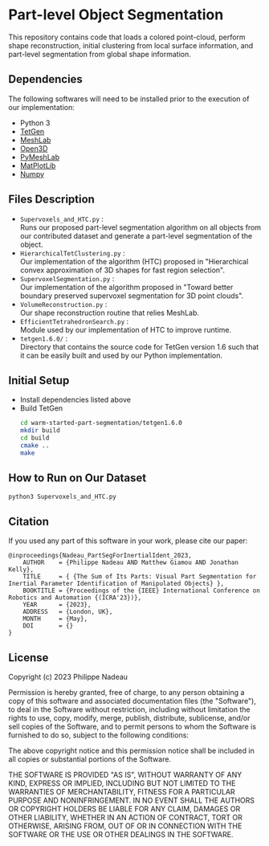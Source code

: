 # Part-level Object Segmentation
This repository contains code that loads a colored point-cloud, perform shape reconstruction, initial clustering from local surface information, and part-level segmentation from global shape information.

## Dependencies
The following softwares will need to be installed prior to the execution of our implementation: 
- Python 3
- [TetGen](https://wias-berlin.de/software/index.jsp?id=TetGen&lang=1)
- [MeshLab](https://www.meshlab.net/#download)
- [Open3D](http://www.open3d.org/docs/release/getting_started.html)
- [PyMeshLab](https://pymeshlab.readthedocs.io/en/latest/installation.html)
- [MatPlotLib](https://matplotlib.org/stable/users/getting_started/)
- [Numpy](https://numpy.org/install/)

## Files Description
- `Supervoxels_and_HTC.py` :  
Runs our proposed part-level segmentation algorithm on all objects from our contributed dataset and generate a part-level segmentation of the object.
- `HierarchicalTetClustering.py` :  
Our implementation of the algorithm (HTC) proposed in "Hierarchical convex approximation of 3D shapes for fast region selection".
- `SupervoxelSegmentation.py` :  
Our implementation of the algorithm proposed in "Toward better boundary preserved supervoxel segmentation for 3D point clouds".
- `VolumeReconstruction.py` :  
Our shape reconstruction routine that relies MeshLab.
- `EfficientTetrahedronSearch.py` :  
Module used by our implementation of HTC to improve runtime.
- `tetgen1.6.0/` :  
Directory that contains the source code for TetGen version 1.6 such that it can be easily built and used by our Python implementation.

## Initial Setup
- Install dependencies listed above
- Build TetGen
    ```bash
    cd warm-started-part-segmentation/tetgen1.6.0
    mkdir build  
    cd build  
    cmake ..  
    make  
    ```

## How to Run on Our Dataset
```bash
python3 Supervoxels_and_HTC.py
```

## Citation
If you used any part of this software in your work, please cite our paper:  
```
@inproceedings{Nadeau_PartSegForInertialIdent_2023, 
    AUTHOR    = {Philippe Nadeau AND Matthew Giamou AND Jonathan Kelly}, 
    TITLE     = { {The Sum of Its Parts: Visual Part Segmentation for Inertial Parameter Identification of Manipulated Objects} }, 
    BOOKTITLE = {Proceedings of the {IEEE} International Conference on Robotics and Automation {(ICRA'23})},
    YEAR      = {2023}, 
    ADDRESS   = {London, UK}, 
    MONTH     = {May}, 
    DOI       = {}
}
```

## License
Copyright (c) 2023 Philippe Nadeau

Permission is hereby granted, free of charge, to any person obtaining a copy
of this software and associated documentation files (the "Software"), to deal
in the Software without restriction, including without limitation the rights
to use, copy, modify, merge, publish, distribute, sublicense, and/or sell
copies of the Software, and to permit persons to whom the Software is
furnished to do so, subject to the following conditions:

The above copyright notice and this permission notice shall be included in all
copies or substantial portions of the Software.

THE SOFTWARE IS PROVIDED "AS IS", WITHOUT WARRANTY OF ANY KIND, EXPRESS OR
IMPLIED, INCLUDING BUT NOT LIMITED TO THE WARRANTIES OF MERCHANTABILITY,
FITNESS FOR A PARTICULAR PURPOSE AND NONINFRINGEMENT. IN NO EVENT SHALL THE
AUTHORS OR COPYRIGHT HOLDERS BE LIABLE FOR ANY CLAIM, DAMAGES OR OTHER
LIABILITY, WHETHER IN AN ACTION OF CONTRACT, TORT OR OTHERWISE, ARISING FROM,
OUT OF OR IN CONNECTION WITH THE SOFTWARE OR THE USE OR OTHER DEALINGS IN THE
SOFTWARE.